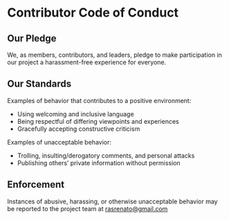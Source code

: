 # Contributor Code of Conduct

## Our Pledge
We, as members, contributors, and leaders, pledge to make participation in our project a harassment-free experience for everyone.

## Our Standards
Examples of behavior that contributes to a positive environment:
- Using welcoming and inclusive language
- Being respectful of differing viewpoints and experiences
- Gracefully accepting constructive criticism

Examples of unacceptable behavior:
- Trolling, insulting/derogatory comments, and personal attacks
- Publishing others’ private information without permission

## Enforcement
Instances of abusive, harassing, or otherwise unacceptable behavior may be reported to the project team at rasrenato@gmail.com

